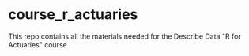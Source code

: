 # course_r_actuaries
This repo contains all the materials needed for the Describe Data "R for Actuaries" course

